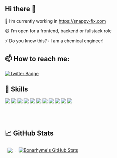## Hi there 👋

🔭 I’m currently working in https://snappy-fix.com

😄  I’m open for a frontend, backend or fullstack role

⚡ Do you know this? : I am a chemical engineer!

## 📫 How to reach me:

[![Twitter Badge](https://img.shields.io/badge/Twitter-Profile-informational?style=flat&logo=twitter&logoColor=white&color=1CA2F1)](https://twitter.com/lordscoba)

## 💼 Skills
![](https://img.shields.io/badge/Code-HTML-informational?style=flat&logo=HTML&logoColor=white&color=3498db)
![](https://img.shields.io/badge/Style-CSS-informational?style=flat&logo=css3&logoColor=white&color=3498db)
![](https://img.shields.io/badge/Style-JQuery-informational?style=flat&logo=JQuery&logoColor=white&color=3498db)
![](https://img.shields.io/badge/Bootstrap-css%20framework-lightgrey)
![](https://img.shields.io/badge/Code-JavaScript-informational?style=flat&logo=JavaScript&logoColor=white&color=3498db)
![](https://img.shields.io/badge/Code-MongoDB-informational?style=flat&logo=MongoDB&logoColor=white&color=3498db)
![](https://img.shields.io/badge/Code-NodeJs-informational?style=flat&logo=nodedotjs&logoColor=white&color=3498db)
![](https://img.shields.io/badge/Code-ExpressJS-informational?style=flat&logo=express&logoColor=white&color=3498db)
![](https://img.shields.io/badge/Code-PHP-informational?style=flat&logo=PHP&logoColor=white&color=3498db)
![](https://img.shields.io/badge/Code-Laravel-informational?style=flat&logo=Laravel&logoColor=white&color=3498db)
![](https://img.shields.io/badge/Code-Go-informational?style=flat&logo=Go&logoColor=white&color=3498db)


<br>
<br>

## &#x1f4c8; GitHub Stats


<a href="https://github.com/lordscoba">
  <img align="center" style="margin:0.5rem" src="https://github-readme-stats.vercel.app/api/top-langs/?username=lordscoba&hide=html,css&title_color=ffffff&text_color=3498db&icon_color=4AB197&bg_color=1A2B34" />
</a>

<a href="https://github.com/lordscoba">
  <img align="center" style="margin:0.5rem" src="https://github-readme-stats.vercel.app/api?username=lordscoba&show_icons=true&line_height=27&count_private=true&title_color=ffffff&text_color=c9cacc&icon_color=4AB097&bg_color=1A2B34" alt="Bonarhyme's GitHub Stats" />
